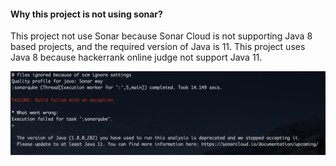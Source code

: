 
#### Why this project is not using sonar?

This project not use Sonar because Sonar Cloud is not supporting Java 8 based projects, and 
the required version of Java is 11.
This project uses Java 8 because hackerrank online judge not support Java 11.

![Duck][1]

[1]: not_supported_sonar.png